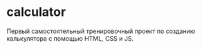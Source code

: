 # calculator
Первый самостоятельный тренировочный проект по созданию калькулятора с помощью HTML, CSS и JS.
